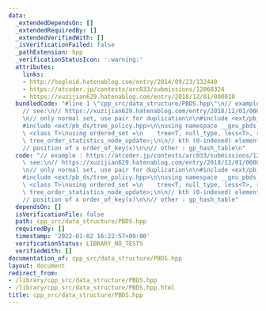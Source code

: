 ```yaml
---
data:
  _extendedDependsOn: []
  _extendedRequiredBy: []
  _extendedVerifiedWith: []
  _isVerificationFailed: false
  _pathExtension: hpp
  _verificationStatusIcon: ':warning:'
  attributes:
    links:
    - http://hogloid.hatenablog.com/entry/2014/09/23/132440
    - https://atcoder.jp/contests/arc033/submissions/12068324
    - https://xuzijian629.hatenablog.com/entry/2018/12/01/000010
  bundledCode: "#line 1 \"cpp_src/data_structure/PBDS.hpp\"\n// example : https://atcoder.jp/contests/arc033/submissions/12068324\n\
    // see:\n// https://xuzijian629.hatenablog.com/entry/2018/12/01/000010\n// http://hogloid.hatenablog.com/entry/2014/09/23/132440\n\
    \n// only normal set, use pair for duplication\n\n#include <ext/pb_ds/assoc_container.hpp>\n\
    #include <ext/pb_ds/tree_policy.hpp>\n\nusing namespace __gnu_pbds;\ntemplate\
    \ <class T>\nusing ordered_set =\n    tree<T, null_type, less<T>, rb_tree_tag,\
    \ tree_order_statistics_node_update>;\n\n// kth (0-indexed) element : find_by_order(k)\n\
    // position of x order_of_key(x)\n\n// other : gp_hash_table\n"
  code: "// example : https://atcoder.jp/contests/arc033/submissions/12068324\n//\
    \ see:\n// https://xuzijian629.hatenablog.com/entry/2018/12/01/000010\n// http://hogloid.hatenablog.com/entry/2014/09/23/132440\n\
    \n// only normal set, use pair for duplication\n\n#include <ext/pb_ds/assoc_container.hpp>\n\
    #include <ext/pb_ds/tree_policy.hpp>\n\nusing namespace __gnu_pbds;\ntemplate\
    \ <class T>\nusing ordered_set =\n    tree<T, null_type, less<T>, rb_tree_tag,\
    \ tree_order_statistics_node_update>;\n\n// kth (0-indexed) element : find_by_order(k)\n\
    // position of x order_of_key(x)\n\n// other : gp_hash_table"
  dependsOn: []
  isVerificationFile: false
  path: cpp_src/data_structure/PBDS.hpp
  requiredBy: []
  timestamp: '2022-01-02 16:22:57+09:00'
  verificationStatus: LIBRARY_NO_TESTS
  verifiedWith: []
documentation_of: cpp_src/data_structure/PBDS.hpp
layout: document
redirect_from:
- /library/cpp_src/data_structure/PBDS.hpp
- /library/cpp_src/data_structure/PBDS.hpp.html
title: cpp_src/data_structure/PBDS.hpp
---
```

